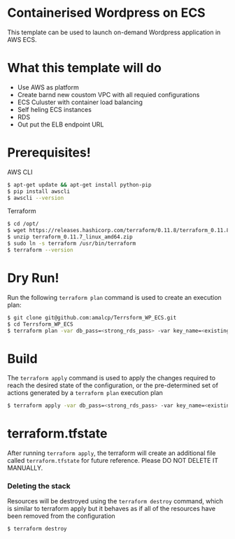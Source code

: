 # Containerised Wordpress on ECS 
This template can be used to launch on-demand Wordpress application in AWS ECS.

# What this template will do

  - Use AWS as platform
  - Create barnd new coustom VPC with all requied configurations
  - ECS Culuster with container load balancing
  - Self heling ECS instances 
  - RDS   
  - Out put the ELB endpoint URL
  
#  Prerequisites!

 AWS CLI 
```sh
$ apt-get update && apt-get install python-pip
$ pip install awscli
$ awscli --version
```
Terraform
```sh
$ cd /opt/
$ wget https://releases.hashicorp.com/terraform/0.11.8/terraform_0.11.8_linux_amd64.zip
$ unzip terraform_0.11.7_linux_amd64.zip
$ sudo ln -s terraform /usr/bin/terraform
$ terraform --version
```
 
# Dry Run!

Run the following `terraform plan` command is used to create an execution plan:
```sh
$ git clone git@github.com:amalcp/Terrsform_WP_ECS.git
$ cd Terrsform_WP_ECS
$ terraform plan -var db_pass=<strong_rds_pass> -var key_name=<existing_ec2_key_name>
```
# Build
  The `terraform apply` command is used to apply the changes required to reach the desired state of the configuration, or the pre-determined set of actions generated by a `terraform plan` execution plan
  
  ```sh
$ terraform apply -var db_pass=<strong_rds_pass> -var key_name=<existing_ec2_key_name
```

# terraform.tfstate

After running `terraform apply`, the terraform will create an additional file called `terraform.tfstate` for future reference. Please DO NOT DELETE IT MANUALLY.

### Deleting the stack

Resources will be destroyed using the `terraform destroy` command, which is similar to terraform apply but it behaves as if all of the resources have been removed from the configuration


```sh
$ terraform destroy
```
